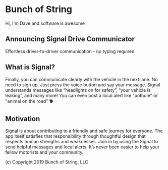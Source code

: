 # Bunch of String
Hi, I'm Dave and software is awesome

## Announcing Signal Drive Communicator
Effortless driver-to-driver communication - no typing required

## What is Signal?
Finally, you can communicate clearly with the vehicle in the next lane. No need to sign up. Just press the voice button and say your message. Signal understands messages like “headlights on for safety”, “your vehicle is leaking”, and many more! You can even post a local alert like "pothole" or "animal on the road" 🐕

## Motivation
Signal is about contributing to a friendly and safe journey for everyone. The app itself satisfies that responsibility through thoughtful design that respects human strengths and weaknesses. Join in by using the Signal to send helpful messages and local alerts. It’s never been easier to help your fellow motorists and your community.



(c) Copyright 2019 Bunch of String, LLC

